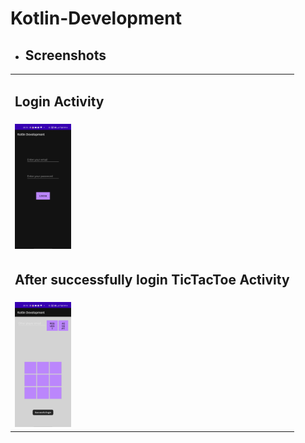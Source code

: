 # Kotlin-Development

<ul><li><h2>Screenshots</h2></li></ul>
<table style="width:100%">
<tr>
<td><h2>Login Activity</h2></td>          
</tr>
<tr>
<td><img src = "https://github.com/rakhi8939/Kotlin-Development/blob/TicTacToyOnline/img/image1.jpg" height= "200px" ></td>
</tr>
<tr>
<td><h2>After successfully login TicTacToe Activity</h2></td>          
</tr>
<tr>
<td><img src = "https://github.com/rakhi8939/Kotlin-Development/blob/TicTacToyOnline/img/image2.jpg" height= "200px" ></td>
</tr>
</table>
